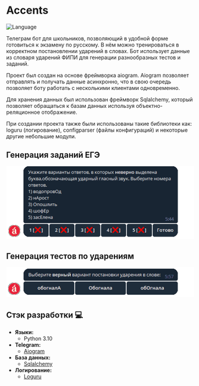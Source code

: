 # Accents

![Language](https://img.shields.io/badge/Language-Python3.10+-blue.svg?style=flat)

Телеграм бот для школьников, позволяющий в удобной форме готовиться к экзамену по русскому. В нём можно тренироваться в корректном постановлении ударений в словах. Бот использует данные из словаря ударений ФИПИ для генерации разнообразных тестов и заданий.

Проект был создан на основе фреймворка aiogram. Aiogram позволяет отправлять и получать данные асинхронно, что в свою очередь позволяет боту работать с несколькими клиентами одновременно.

Для хранения данных был использован фреймворк Sqlalchemy, который позволяет обращаться к базам данных используя объектно-реляционное отображение.

При создании проекта также были использованы такие библиотеки как: loguru (логирование), configparser (файлы конфигураций) и некоторые другие небольшие модули.

## Генерация заданий ЕГЭ
![til](assets/ege_showcase.gif)

## Генерация тестов по ударениям
![til](assets/test_showcase.gif)

## Стэк разработки 💻

- **Языки:**
  - Python 3.10
- **Telegram:**
  - [Aiogram](https://docs.aiogram.dev/en/latest/)
- **База данных:**
  - [Sqlalchemy](https://docs.sqlalchemy.org/en/14/)
- **Логирование:**
  - [Loguru](https://loguru.readthedocs.io/en/stable/index.html/)
